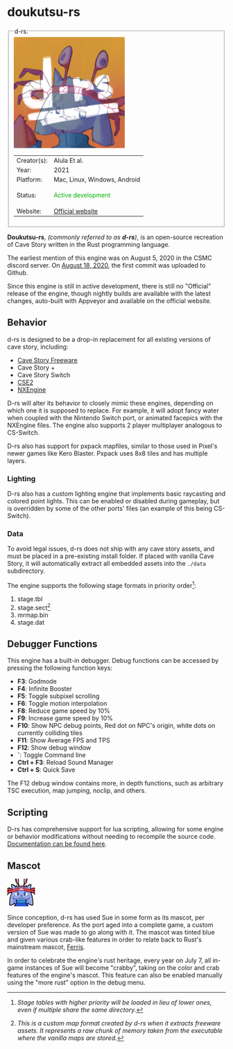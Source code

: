 # doukutsu-rs




<fieldset>
<legend>d-rs:</legend>
<img src="/wiki/img/engines/d-rs-assets/nx_icon.png">
<table><tbody>

<tr><td>Creator(s):</td><td>Alula Et al.</td></tr>
<tr><td>Year:</td><td>2021</td></tr>
<tr><td>Platform:</td><td>Mac, Linux, Windows, Android</td></tr>
<tr><td>Status:</td><td>
<p style="color:#00B000;">Active development</p>
</td></tr>
<tr><td>Website:</td><td><a href="https://doukutsu-rs.github.io/">Official website</a></td></tr>

</tbody></table>
</fieldset>



**Doukutsu-rs**, *(commonly referred to as **d-rs**)*, is an open-source recreation of Cave Story written in the Rust programming language.


The earliest mention of this engine was on August 5, 2020 in the CSMC discord server. On [August 18, 2020](https://github.com/doukutsu-rs/doukutsu-rs/commit/b89d54251f42f4d8b247bbc6ebac2c9efe78ac74), the first commit was uploaded to Github.


Since this engine is still in active development, there is still no "Official" release of the engine, though nightly builds are available with the latest changes, auto-built with Appveyor and available on the official website.


## Behavior


d-rs is designed to be a drop-in replacement for all existing versions of cave story, including:
- [Cave Story Freeware](freeware)
- Cave Story +
- Cave Story Switch
- [CSE2](cse2)
- [NXEngine](nx-engine)




D-rs will alter its behavior to closely mimic these engines, depending on which one it is supposed to replace. For example, it will adopt fancy water when coupled with the Nintendo Switch port, or animated facepics with the NXEngine files. The engine also supports 2 player multiplayer analogous to CS-Switch.

D-rs also has support for pxpack mapfiles, similar to those used in Pixel's newer games like Kero Blaster. Pxpack uses 8x8 tiles and has multiple layers.


### Lighting
D-rs also has a custom lighting engine that implements basic raycasting and colored point lights. This can be enabled or disabled during gameplay, but is overridden by some of the other ports' files (an example of this being CS-Switch).




### Data
To avoid legal issues, d-rs does not ship with any cave story assets, and must be placed in a pre-existing install folder. If placed with vanilla Cave Story, it will automatically extract all embedded assets into the `./data` subdirectory.




The engine supports the following stage formats in priority order[^1]:
1. stage.tbl
2. stage.sect[^2]
3. mrmap.bin
4. stage.dat


[^1]: *Stage tables with higher priority will be loaded in lieu of lower ones, even if multiple share the same directory.*
[^2]: *This is a custom map format created by d-rs when it extracts freeware assets. It represents a raw chunk of memory taken from the executable where the vanilla maps are stored.*




## Debugger Functions
This engine has a built-in debugger. Debug functions can be accessed by pressing the following function keys:




- **F3**: Godmode
- **F4**: Infinite Booster
- **F5**: Toggle subpixel scrolling
- **F6**: Toggle motion interpolation
- **F8**: Reduce game speed by 10%
- **F9**: Increase game speed by 10%
- **F10**: Show NPC debug points, Red dot on NPC's origin, white dots on currently colliding tiles
- **F11**: Show Average FPS and TPS
- **F12**: Show debug window
- **`**: Toggle Command line
- **Ctrl + F3**: Reload Sound Manager
- **Ctrl + S**: Quick Save




The F12 debug window contains more, in depth functions, such as arbitrary TSC execution, map jumping, noclip, and others.




## Scripting
D-rs has comprehensive support for lua scripting, allowing for some engine or behavior modifications without needing to recompile the source code. [Documentation can be found here](https://doukutsu-rs.gitbook.io/docs/modding-guide/lua-api).




## Mascot

![The d-rs mascot](img/engines/d-rs-assets/sue.bmp)


Since conception, d-rs has used Sue in some form as its mascot, per developer preference. As the port aged into a complete game, a custom version of Sue was made to go along with it. The mascot was tinted blue and given various crab-like features in order to relate back to Rust's mainstream mascot, [Ferris](https://rustacean.net/).


In order to celebrate the engine's rust heritage, every year on July 7, all in-game instances of Sue will become "crabby", taking on the color and crab features of the engine's mascot. This feature can also be enabled manually using the "more rust" option in the debug menu.


